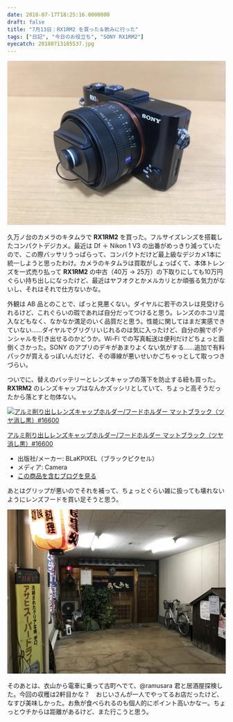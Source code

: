 ```yaml
---
date: 2018-07-17T18:25:16.0000000
draft: false
title: "7月13日：RX1RM2 を買った＆飲みに行った"
tags: ["日記", "今日のお役立ち", "SONY RX1RM2"]
eyecatch: 20180713185537.jpg
---
```

<p><span itemscope itemtype="http://schema.org/Photograph"><img src="20180713185537.jpg" alt="f:id:daruyanagi:20180713185537j:plain" title="f:id:daruyanagi:20180713185537j:plain" class="hatena-fotolife" itemprop="image"></span></p><p>久万ノ台のカメラのキタムラで <b>RX1RM2</b> を買った。フルサイズレンズを搭載したコンパクトデジカメ。最近は Df ＋ Nikon 1 V3 の出番がめっきり減っていたので、この際バッサリうっぱらって、コンパクトだけど最上級なデジカメ1本に統一しようと思ったわけ。カメラのキタムラは買取がしょっぱくて、本体トレンズを一式売り払って <b>RX1RM2</b> の中古（40万 → 25万）の下取りにしても10万円ぐらい持ち出しになったけど、最近はヤフオクとかメルカリとか頑張る気力がないし、それはそれで仕方ないかな。</p><p>外観は AB 品とのことで、ぱっと見悪くない。ダイヤルに若干のスレは見受けられるけど、これぐらいの瑕であれば自分だってつけると思う。レンズのホコリ混入などもなく、なかなか満足のいく品質だと思う。性能に関してはまだ実感できていない……ダイヤルでグリグリいじれるのは気に入ったけど、自分の腕でポテンシャルを引き出せるのかどうか。Wi-Fi での写真転送は便利だけどちょっと面倒くさかった。SONY のアプリのデキがあまりよくない気がする……追加で有料パックが買えるっぽいんだけど、その導線が悪いせいかごちゃっとして取っつきづらい。</p><p>ついでに、替えのバッテリーとレンズキャップの落下を防止する紐も買った。 <b>RX1RM2</b> のレンズキャップはなんかズッシリとしていて、ちょっと高そうだったから落とすと勿体ない。</p><p><div class="hatena-asin-detail"><a href="http://www.amazon.co.jp/exec/obidos/ASIN/B00I8H8QBW/bestylesnet-22/"><img src="https://images-fe.ssl-images-amazon.com/images/I/41QlppCDIBL._SL160_.jpg" class="hatena-asin-detail-image" alt="アルミ削り出しレンズキャップホルダー/フードホルダー マットブラック（ツヤ消し黒）#16600" title="アルミ削り出しレンズキャップホルダー/フードホルダー マットブラック（ツヤ消し黒）#16600"></a><div class="hatena-asin-detail-info"><p class="hatena-asin-detail-title"><a href="http://www.amazon.co.jp/exec/obidos/ASIN/B00I8H8QBW/bestylesnet-22/">アルミ削り出しレンズキャップホルダー/フードホルダー マットブラック（ツヤ消し黒）#16600</a></p><ul><li><span class="hatena-asin-detail-label">出版社/メーカー:</span> BLaKPIXEL（ブラックピクセル）</li><li><span class="hatena-asin-detail-label">メディア:</span> Camera</li><li><a href="http://d.hatena.ne.jp/asin/B00I8H8QBW/bestylesnet-22" target="_blank">この商品を含むブログを見る</a></li></ul></div><div class="hatena-asin-detail-foot"></div></div></p><p>あとはグリップが悪いのでそれを補って、ちょっとぐらい雑に扱っても壊れないようにレンズフードを買い足そうと思う。</p><p><span itemscope itemtype="http://schema.org/Photograph"><img src="20180713211629.jpg" alt="f:id:daruyanagi:20180713211629j:plain" title="f:id:daruyanagi:20180713211629j:plain" class="hatena-fotolife" itemprop="image"></span></p><p>そのあとは、衣山から電車に乗って古町へでて、@ramusara 君と居酒屋探検した。今回の収穫は2軒目かな？　おじいさんが一人でやってるお店だったけど、なすび美味しかった。お魚が食べられるのも個人的にポイント高いかなー。ちょっとウチからは距離があるけど、また行こうと思う。</p>

